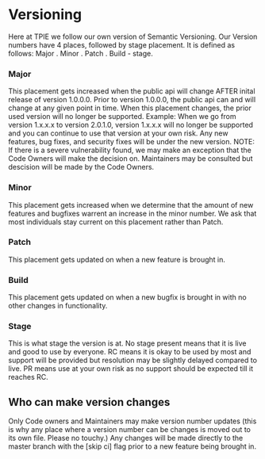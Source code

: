 # Versioning
Here at TPIE we follow our own version of Semantic Versioning.  Our Version numbers have 4 places, followed by stage placement.
It is defined as follows:  Major . Minor . Patch . Build - stage.  

### Major
This placement gets increased when the public api will change AFTER inital release of version 1.0.0.0.  Prior to version 1.0.0.0, the public
api can and will change at any given point in time.  When this placement changes, the prior used version will no longer be supported. Example:
When we go from version 1.x.x.x to version 2.0.1.0, version 1.x.x.x will no longer be supported and you can continue to use that version at your 
own risk.  Any new features, bug fixes, and security fixes will be under the new version.  NOTE:  If there is a severe vulnerability found, we may
make an exception that the Code Owners will make the decision on.  Maintainers may be consulted but descision will be made by the Code Owners.

### Minor
This placement gets increased when we determine that the amount of new features and bugfixes warrent an increase in the minor number.  We ask that most individuals 
stay current on this placement rather than Patch.

### Patch
This placement gets updated on when a new feature is brought in.  

### Build
This placement gets updated on when a new bugfix is brought in with no other changes in functionality.  

### Stage
This is what stage the version is at.  No stage present means that it is live and good to use by everyone.  RC means it is okay to be used by most and support 
will be provided but resolution may be slightly delayed compared to live.  PR means use at your own risk as no support should be expected till it reaches RC.


## Who can make version changes
Only Code owners and Maintainers may make version number updates (this is why any place where a version number can be changes is moved out to its own file.  Please no touchy.)
Any changes will be made directly to the master branch with the [skip ci] flag prior to a new feature being brought in.
